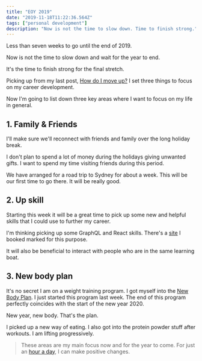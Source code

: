 ```yaml
---
title: "EOY 2019"
date: "2019-11-18T11:22:36.564Z"
tags: ["personal development"]
description: "Now is not the time to slow down. Time to finish strong."
---
```


Less than seven weeks to go until the end of 2019.

Now is not the time to slow down and wait for the year to end.

It's the time to finish strong for the final stretch.

Picking up from my last post, [How do I move up?](https://fodra.github.io/how-do-i-move-up/) I set three things to focus on my career development.

Now I'm going to list down three key areas where I want to focus on my life in general.

## 1. Family & Friends

I'll make sure we'll reconnect with friends and family over the long holiday break.

I don't plan to spend a lot of money during the holidays giving unwanted gifts. I want to spend my time visiting friends during this period.

We have arranged for a road trip to Sydney for about a week. This will be our first time to go there. It will be really good.

## 2. Up skill

Starting this week it will be a great time to pick up some new and helpful skills that I could use to further my career.

I'm thinking picking up some GraphQL and React skills. There's a [site](https://www.howtographql.com/) I booked marked for this purpose.

It will also be beneficial to interact with people who are in the same learning boat.

## 3. New body plan

It's no secret I am on a weight training program. I got myself into the [New Body Plan](https://fodra.github.io/new-body-plan/). I just started this program last week. The end of this program perfectly coincides with the start of the new year 2020.

New year, new body. That's the plan.

I picked up a new way of eating. I also got into the protein powder stuff after workouts. I am lifting progressively.


> These areas are my main focus now and for the year to come. For just an [hour a day](https://www.thecoffeeshoptrader.com/2016/05/work-determines-future-spend-one-hour-per-day-five-things-life-will-change.html), I can make positive changes.